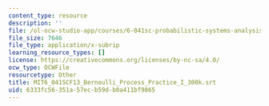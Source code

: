 ```yaml
---
content_type: resource
description: ''
file: /ol-ocw-studio-app/courses/6-041sc-probabilistic-systems-analysis-and-applied-probability-fall-2013/6333fc56351a57ecb59db0a411bf9865_MIT6_041SCF13_Bernoulli_Process_Practice_I_300k.vtt
file_size: 7646
file_type: application/x-subrip
learning_resource_types: []
license: https://creativecommons.org/licenses/by-nc-sa/4.0/
ocw_type: OCWFile
resourcetype: Other
title: MIT6_041SCF13_Bernoulli_Process_Practice_I_300k.srt
uid: 6333fc56-351a-57ec-b59d-b0a411bf9865
---
```


